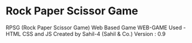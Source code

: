 # Rock Paper Scissor Game 
RPSG (Rock Paper Scissor Game)
Web Based Game
WEB-GAME
Used - HTML CSS and JS
Created by Sahil-4 (Sahil & Co.)
Version : 0.9
